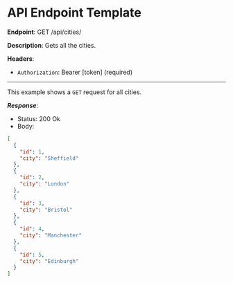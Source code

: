 # API Endpoint Template

**Endpoint**:
GET /api/cities/

**Description**: Gets all the cities.

**Headers**:

- `Authorization`: Bearer [token] (required)

---

This example shows a `GET` request for all cities.

**_Response_**:

- Status: 200 Ok
- Body:

```json
[
  {
    "id": 1,
    "city": "Sheffield"
  },
  {
    "id": 2,
    "city": "London"
  },
  {
    "id": 3,
    "city": "Bristol"
  },
  {
    "id": 4,
    "city": "Manchester"
  },
  {
    "id": 5,
    "city": "Edinburgh"
  }
]
```
